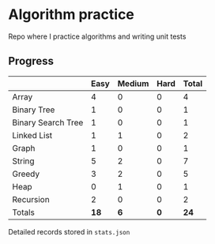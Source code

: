 # Algorithm practice

Repo where I practice algorithms and writing unit tests

<!-- note: currently i am not testing for python, as i have not (yet) learned any python testing frameworks. -->
<!-- todo: display the json data in some online visualization (probably with github pages). -->

## Progress

<!-- { javascript: 16, python: 7, both: 1 } -->
| |Easy|Medium|Hard|Total|
|-|-|-|-|-|
|Array|4|0|0|4|
|Binary Tree|1|0|0|1|
|Binary Search Tree|1|0|0|1|
|Linked List|1|1|0|2|
|Graph|1|0|0|1|
|String|5|2|0|7|
|Greedy|3|2|0|5|
|Heap|0|1|0|1|
|Recursion|2|0|0|2|
|Totals|**18**|**6**|**0**|**24**|

Detailed records stored in `stats.json`
